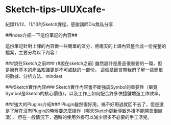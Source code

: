 # Sketch-tips-UIUXcafe-
紀錄11/12、11/13的Sketch課程，感謝講師Dix無私分享


##Index介紹一下這份筆記的內容##

這份筆記針對上課的內容做一些簡單的區分，將兩天的上課內容整合成一份完整的檔案，主要分為以下內容：

###說在Sketch之前### (#說在sketch之前)
雖然設計是產品很重要的一環，但是擁有基本的產品知識更是不可或缺的一部份。
這個章節會帶我們了解一些簡單的數據、分析方法、mindset

###Sketch實作內容###
Sketch實作內容會不斷強調Symbol的重要性（畢竟Symbol是Sketch的核心價值），以及工作上如何配合許多快捷鍵增進工作效率。

###強大的Plugins介紹###
Plugin雖然很好用，搞不好用過就回不去了，但是還是了解在沒有Plugin的時候要怎麼操作（哪天Sketch更新導致外掛不能開會很崩潰），
但在一般情況下，適時的使用外掛可以減少很多不必要的手工活兒。

